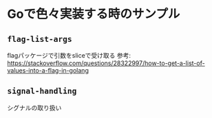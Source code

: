 # Goで色々実装する時のサンプル

## `flag-list-args`

flagパッケージで引数をsliceで受け取る
参考: https://stackoverflow.com/questions/28322997/how-to-get-a-list-of-values-into-a-flag-in-golang

## `signal-handling`

シグナルの取り扱い
